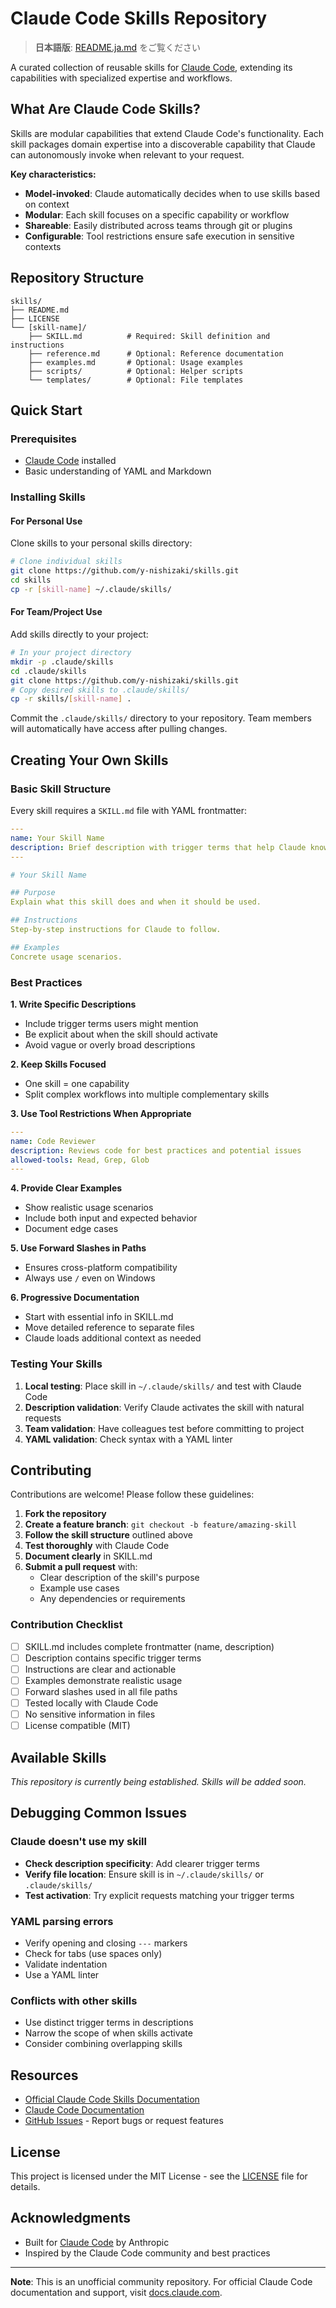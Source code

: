 # Claude Code Skills Repository

> **日本語版**: [README.ja.md](README.ja.md) をご覧ください

A curated collection of reusable skills for [Claude Code](https://claude.com/claude-code), extending its capabilities with specialized expertise and workflows.

## What Are Claude Code Skills?

Skills are modular capabilities that extend Claude Code's functionality. Each skill packages domain expertise into a discoverable capability that Claude can autonomously invoke when relevant to your request.

**Key characteristics:**
- **Model-invoked**: Claude automatically decides when to use skills based on context
- **Modular**: Each skill focuses on a specific capability or workflow
- **Shareable**: Easily distributed across teams through git or plugins
- **Configurable**: Tool restrictions ensure safe execution in sensitive contexts

## Repository Structure

```
skills/
├── README.md
├── LICENSE
└── [skill-name]/
    ├── SKILL.md          # Required: Skill definition and instructions
    ├── reference.md      # Optional: Reference documentation
    ├── examples.md       # Optional: Usage examples
    ├── scripts/          # Optional: Helper scripts
    └── templates/        # Optional: File templates
```

## Quick Start

### Prerequisites

- [Claude Code](https://claude.com/claude-code) installed
- Basic understanding of YAML and Markdown

### Installing Skills

#### For Personal Use

Clone skills to your personal skills directory:

```bash
# Clone individual skills
git clone https://github.com/y-nishizaki/skills.git
cd skills
cp -r [skill-name] ~/.claude/skills/
```

#### For Team/Project Use

Add skills directly to your project:

```bash
# In your project directory
mkdir -p .claude/skills
cd .claude/skills
git clone https://github.com/y-nishizaki/skills.git
# Copy desired skills to .claude/skills/
cp -r skills/[skill-name] .
```

Commit the `.claude/skills/` directory to your repository. Team members will automatically have access after pulling changes.

## Creating Your Own Skills

### Basic Skill Structure

Every skill requires a `SKILL.md` file with YAML frontmatter:

```yaml
---
name: Your Skill Name
description: Brief description with trigger terms that help Claude know when to use this skill
---

# Your Skill Name

## Purpose
Explain what this skill does and when it should be used.

## Instructions
Step-by-step instructions for Claude to follow.

## Examples
Concrete usage scenarios.
```

### Best Practices

**1. Write Specific Descriptions**
- Include trigger terms users might mention
- Be explicit about when the skill should activate
- Avoid vague or overly broad descriptions

**2. Keep Skills Focused**
- One skill = one capability
- Split complex workflows into multiple complementary skills

**3. Use Tool Restrictions When Appropriate**
```yaml
---
name: Code Reviewer
description: Reviews code for best practices and potential issues
allowed-tools: Read, Grep, Glob
---
```

**4. Provide Clear Examples**
- Show realistic usage scenarios
- Include both input and expected behavior
- Document edge cases

**5. Use Forward Slashes in Paths**
- Ensures cross-platform compatibility
- Always use `/` even on Windows

**6. Progressive Documentation**
- Start with essential info in SKILL.md
- Move detailed reference to separate files
- Claude loads additional context as needed

### Testing Your Skills

1. **Local testing**: Place skill in `~/.claude/skills/` and test with Claude Code
2. **Description validation**: Verify Claude activates the skill with natural requests
3. **Team validation**: Have colleagues test before committing to project
4. **YAML validation**: Check syntax with a YAML linter

## Contributing

Contributions are welcome! Please follow these guidelines:

1. **Fork the repository**
2. **Create a feature branch**: `git checkout -b feature/amazing-skill`
3. **Follow the skill structure** outlined above
4. **Test thoroughly** with Claude Code
5. **Document clearly** in SKILL.md
6. **Submit a pull request** with:
   - Clear description of the skill's purpose
   - Example use cases
   - Any dependencies or requirements

### Contribution Checklist

- [ ] SKILL.md includes complete frontmatter (name, description)
- [ ] Description contains specific trigger terms
- [ ] Instructions are clear and actionable
- [ ] Examples demonstrate realistic usage
- [ ] Forward slashes used in all file paths
- [ ] Tested locally with Claude Code
- [ ] No sensitive information in files
- [ ] License compatible (MIT)

## Available Skills

<!-- Skills will be listed here as they are added -->

*This repository is currently being established. Skills will be added soon.*

## Debugging Common Issues

### Claude doesn't use my skill
- **Check description specificity**: Add clearer trigger terms
- **Verify file location**: Ensure skill is in `~/.claude/skills/` or `.claude/skills/`
- **Test activation**: Try explicit requests matching your trigger terms

### YAML parsing errors
- Verify opening and closing `---` markers
- Check for tabs (use spaces only)
- Validate indentation
- Use a YAML linter

### Conflicts with other skills
- Use distinct trigger terms in descriptions
- Narrow the scope of when skills activate
- Consider combining overlapping skills

## Resources

- [Official Claude Code Skills Documentation](https://docs.claude.com/en/docs/claude-code/skills.md)
- [Claude Code Documentation](https://docs.claude.com/en/docs/claude-code)
- [GitHub Issues](https://github.com/y-nishizaki/skills/issues) - Report bugs or request features

## License

This project is licensed under the MIT License - see the [LICENSE](LICENSE) file for details.

## Acknowledgments

- Built for [Claude Code](https://claude.com/claude-code) by Anthropic
- Inspired by the Claude Code community and best practices

---

**Note**: This is an unofficial community repository. For official Claude Code documentation and support, visit [docs.claude.com](https://docs.claude.com).
